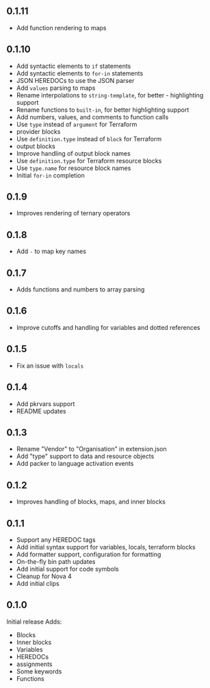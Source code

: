 ## 0.1.11

- Add function rendering to maps

## 0.1.10

- Add syntactic elements to `if` statements
- Add syntactic elements to `for-in` statements
- JSON HEREDOCs to use the JSON parser
- Add `values` parsing to maps
- Rename interpolations to `string-template`, for better - highlighting support
- Rename functions to `built-in`, for better highlighting support
- Add numbers, values, and comments to function calls
- Use `type` instead of `argument` for Terraform
-   provider blocks
- Use `definition.type` instead of `block` for Terraform
-   output blocks
- Improve handling of output block names
- Use `definition.type` for Terraform resource blocks
- Use `type.name` for resource block names
- Initial `for-in` completion

## 0.1.9

- Improves rendering of ternary operators

## 0.1.8

- Add `-` to map key names

## 0.1.7

- Adds functions and numbers to array parsing

## 0.1.6

- Improve cutoffs and handling for variables and dotted references

## 0.1.5

- Fix an issue with `locals`

## 0.1.4

- Add pkrvars support
- README updates

## 0.1.3

- Rename "Vendor" to "Organisation" in extension.json
- Add "type" support to data and resource objects
- Add packer to language activation events

## 0.1.2

- Improves handling of blocks, maps, and inner blocks

## 0.1.1

- Support any HEREDOC tags
- Add initial syntax support for variables, locals, terraform blocks
- Add formatter support, configuration for formatting
- On-the-fly bin path updates
- Add initial support for code symbols
- Cleanup for Nova 4
- Add initial clips


## 0.1.0

Initial release
Adds:
 - Blocks
 - Inner blocks
 - Variables
 - HEREDOCs
 - assignments
 - Some keywords
 - Functions
 